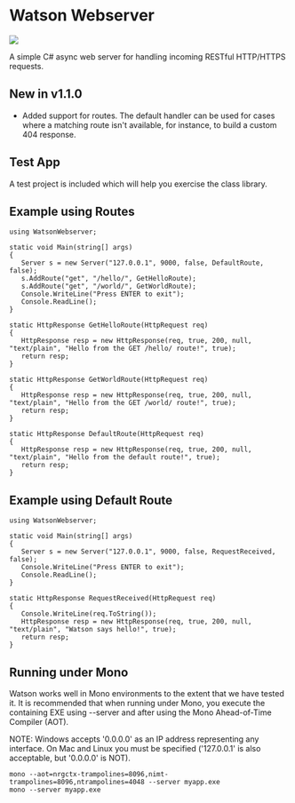 # Watson Webserver

[![][nuget-img]][nuget]

[nuget]:     https://www.nuget.org/packages/Watson/
[nuget-img]: https://badge.fury.io/nu/Object.svg

A simple C# async web server for handling incoming RESTful HTTP/HTTPS requests. 

## New in v1.1.0
- Added support for routes.  The default handler can be used for cases where a matching route isn't available, for instance, to build a custom 404 response.

## Test App
A test project is included which will help you exercise the class library.

## Example using Routes
```
using WatsonWebserver;

static void Main(string[] args)
{
   Server s = new Server("127.0.0.1", 9000, false, DefaultRoute, false);
   s.AddRoute("get", "/hello/", GetHelloRoute);
   s.AddRoute("get", "/world/", GetWorldRoute);
   Console.WriteLine("Press ENTER to exit");
   Console.ReadLine();
}

static HttpResponse GetHelloRoute(HttpRequest req)
{
   HttpResponse resp = new HttpResponse(req, true, 200, null, "text/plain", "Hello from the GET /hello/ route!", true);
   return resp;
}

static HttpResponse GetWorldRoute(HttpRequest req)
{
   HttpResponse resp = new HttpResponse(req, true, 200, null, "text/plain", "Hello from the GET /world/ route!", true);
   return resp;
}

static HttpResponse DefaultRoute(HttpRequest req)
{
   HttpResponse resp = new HttpResponse(req, true, 200, null, "text/plain", "Hello from the default route!", true);
   return resp;
}
```

## Example using Default Route
```
using WatsonWebserver;

static void Main(string[] args)
{
   Server s = new Server("127.0.0.1", 9000, false, RequestReceived, false);
   Console.WriteLine("Press ENTER to exit");
   Console.ReadLine();
}

static HttpResponse RequestReceived(HttpRequest req)
{
   Console.WriteLine(req.ToString());
   HttpResponse resp = new HttpResponse(req, true, 200, null, "text/plain", "Watson says hello!", true);
   return resp;
}
```

## Running under Mono
Watson works well in Mono environments to the extent that we have tested it. It is recommended that when running under Mono, you execute the containing EXE using --server and after using the Mono Ahead-of-Time Compiler (AOT).

NOTE: Windows accepts '0.0.0.0' as an IP address representing any interface.  On Mac and Linux you must be specified ('127.0.0.1' is also acceptable, but '0.0.0.0' is NOT).

```
mono --aot=nrgctx-trampolines=8096,nimt-trampolines=8096,ntrampolines=4048 --server myapp.exe
mono --server myapp.exe
```